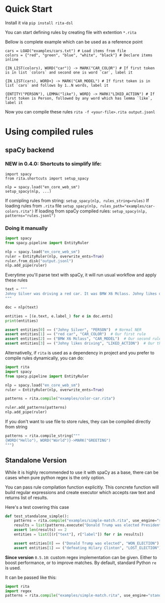 # Quick Start
Install it via `pip install rita-dsl`

You can start defining rules by creating file with extention `*.rita`

Bellow is complete example which can be used as a reference point

```
cars = LOAD("examples/cars.txt") # Load items from file
colors = {"red", "green", "blue", "white", "black"} # Declare items inline

{IN_LIST(colors), WORD("car")} -> MARK("CAR_COLOR") # If first token is in list `colors` and second one is word `car`, label it

{IN_LIST(cars), WORD+} -> MARK("CAR_MODEL") # If first token is in list `cars` and follows by 1..N words, label it

{ENTITY("PERSON"), LEMMA("like"), WORD} -> MARK("LIKED_ACTION") # If first token is Person, followed by any word which has lemma `like`, label it
```

Now you can compile these rules `rita -f <your-file>.rita output.jsonl`

# Using compiled rules

## spaCy backend

### NEW in 0.4.0: Shortcuts to simplify life:
```
import spacy
from rita.shortcuts import setup_spacy

nlp = spacy.load("en_core_web_sm")
setup_spacy(nlp, ...)
```

If comipling rules from string:
`setup_spacy(nlp, rules_string=rules)`
If loading rules from `.rita` file
`setup_spacy(nlp, rules_path="examples/car-colors.rita")`
If loading from spaCy compiled rules:
`setup_spacy(nlp, patterns="rules.jsonl")`

### Doing it manually
```python
import spacy
from spacy.pipeline import EntityRuler

nlp = spacy.load("en_core_web_sm")
ruler = EntityRuler(nlp, overwrite_ents=True)
ruler.from_disk("output.jsonl")
nlp.add_pipe(ruler)
```

Everytime you'll parse text with spaCy, it will run usual workflow and apply these rules

```python
text = """
Johny Silver was driving a red car. It was BMW X6 Mclass. Johny likes driving it very much.
"""

doc = nlp(text)

entities = [(e.text, e.label_) for e in doc.ents]
print(entities)

assert entities[0] == ("Johny Silver", "PERSON")  # Normal NER
assert entities[1] == ("red car", "CAR_COLOR")  # Our first rule
assert entities[2] == ("BMW X6 Mclass", "CAR_MODEL")  # Our second rule
assert entities[3] == ("Johny likes driving", "LIKED_ACTION")  # Our third rule
```

Alternativelly, if `rita` is used as a dependency in project and you prefer to compile rules dynamically, you can do:

```python
import rita
import spacy
from spacy.pipeline import EntityRuler

nlp = spacy.load("en_core_web_sm")
ruler = EntityRuler(nlp, overwrite_ents=True)

patterns = rita.compile("examples/color-car.rita")

ruler.add_patterns(patterns)
nlp.add_pipe(ruler)
```

If you don't want to use file to store rules, they can be compiled directly from string

```python
patterns = rita.compile_string("""
{WORD("Hello"), WORD("World")}->MARK("GREETING")
""")
```


## Standalone Version

While it is highly recommended to use it with spaCy as a base, there can be cases when pure python regex is the only option.

You can pass rule compilation function explicitly. This concrete function will build regular expressions and create executor which accepts raw text and returns list of results.

Here's a test covering this case

```python
def test_standalone_simple():
    patterns = rita.compile("examples/simple-match.rita", use_engine="standalone")
    results = list(patterns.execute("Donald Trump was elected President in 2016 defeating Hilary Clinton."))
    assert len(results) == 2
    entities = list([(r["text"], r["label"]) for r in results])

    assert entities[0] == ("Donald Trump was elected", "WON_ELECTION")
    assert entities[1] == ("defeating Hilary Clinton", "LOST_ELECTION")
```

**Since version** `0.5.10`: custom regex implementation can be given. Either to boost performance, or to improve matches. By default, standard Python `re` is used.

It can be passed like this:

```python
import rita
import regex
patterns = rita.compile("examples/simple-match.rita", use_engine="standalone", regex_impl=regex)
```
